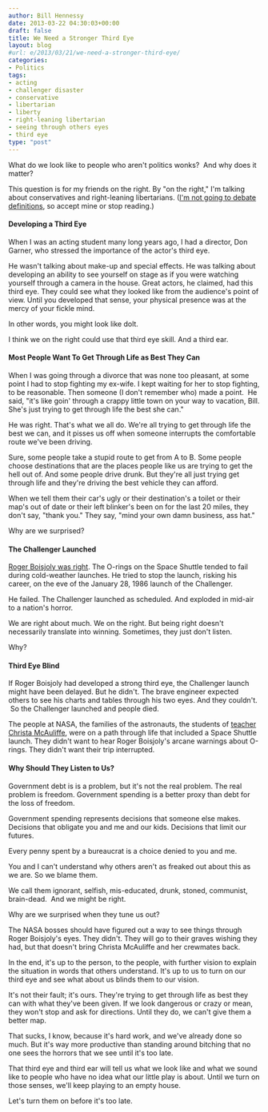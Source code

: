```yaml
---
author: Bill Hennessy
date: 2013-03-22 04:30:03+00:00
draft: false
title: We Need a Stronger Third Eye
layout: blog
#url: e/2013/03/21/we-need-a-stronger-third-eye/
categories:
- Politics
tags:
- acting
- challenger disaster
- conservative
- libertarian
- liberty
- right-leaning libertarian
- seeing through others eyes
- third eye
type: "post"
---
```


What do we look like to people who aren't politics wonks?  And why does it matter?

This question is for my friends on the right. By "on the right," I'm talking about conservatives and right-leaning libertarians. ([I'm not going to debate definitions](https://hennessysview.com/2013/03/12/i-will-not-debate-definitions/), so accept mine or stop reading.)


#### Developing a Third Eye


When I was an acting student many long years ago, I had a director, Don Garner, who stressed the importance of the actor's third eye.

He wasn't talking about make-up and special effects. He was talking about developing an ability to see yourself on stage as if you were watching yourself through a camera in the house. Great actors, he claimed, had this third eye. They could see what they looked like from the audience's point of view. Until you developed that sense, your physical presence was at the mercy of your fickle mind.

In other words, you might look like dolt.

I think we on the right could use that third eye skill. And a third ear.


#### Most People Want To Get Through Life as Best They Can


When I was going through a divorce that was none too pleasant, at some point I had to stop fighting my ex-wife. I kept waiting for her to stop fighting, to be reasonable. Then someone (I don't remember who) made a point.  He said, "it's like goin' through a crappy little town on your way to vacation, Bill. She's just trying to get through life the best she can."

He was right. That's what we all do. We're all trying to get through life the best we can, and it pisses us off when someone interrupts the comfortable route we've been driving.

Sure, some people take a stupid route to get from A to B. Some people choose destinations that are the places people like us are trying to get the hell out of. And some people drive drunk. But they're all just trying get through life and they're driving the best vehicle they can afford.

When we tell them their car's ugly or their destination's a toilet or their map's out of date or their left blinker's been on for the last 20 miles, they don't say, "thank you." They say, "mind your own damn business, ass hat."

Why are we surprised?


#### The Challenger Launched


[Roger Boisjoly was right](https://articles.latimes.com/2012/feb/07/local/la-me-roger-boisjoly-20120207). The O-rings on the Space Shuttle tended to fail during cold-weather launches. He tried to stop the launch, risking his career, on the eve of the January 28, 1986 launch of the Challenger.

He failed. The Challenger launched as scheduled. And exploded in mid-air to a nation's horror.

We are right about much. We on the right. But being right doesn't necessarily translate into winning. Sometimes, they just don't listen.

Why?


#### Third Eye Blind


If Roger Boisjoly had developed a strong third eye, the Challenger launch might have been delayed. But he didn't. The brave engineer expected others to see his charts and tables through his two eyes. And they couldn't.  So the Challenger launched and people died.

The people at NASA, the families of the astronauts, the students of [teacher Christa McAuliffe](https://en.wikipedia.org/wiki/Christa_McAuliffe), were on a path through life that included a Space Shuttle launch. They didn't want to hear Roger Boisjoly's arcane warnings about O-rings. They didn't want their trip interrupted.


#### Why Should They Listen to Us?


Government debt is is a problem, but it's not the real problem. The real problem is freedom. Government spending is a better proxy than debt for the loss of freedom.

Government spending represents decisions that someone else makes. Decisions that obligate you and me and our kids. Decisions that limit our futures.

Every penny spent by a bureaucrat is a choice denied to you and me.

You and I can't understand why others aren't as freaked out about this as we are. So we blame them.

We call them ignorant, selfish, mis-educated, drunk, stoned, communist, brain-dead.  And we might be right.

Why are we surprised when they tune us out?

The NASA bosses should have figured out a way to see things through Roger Boisjoly's eyes. They didn't. They will go to their graves wishing they had, but that doesn't bring Christa McAuliffe and her crewmates back.

In the end, it's up to the person, to the people, with further vision to explain the situation in words that others understand. It's up to us to turn on our third eye and see what about us blinds them to our vision.

It's not their fault; it's ours. They're trying to get through life as best they can with what they've been given. If we look dangerous or crazy or mean, they won't stop and ask for directions. Until they do, we can't give them a better map.

That sucks, I know, because it's hard work, and we've already done so much. But it's way more productive than standing around bitching that no one sees the horrors that we see until it's too late.

That third eye and third ear will tell us what we look like and what we sound like to people who have no idea what our little play is about. Until we turn on those senses, we'll keep playing to an empty house.

Let's turn them on before it's too late.



